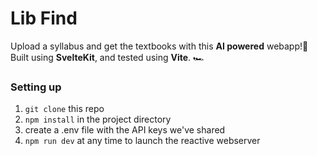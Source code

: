 # Lib Find
Upload a syllabus and get the textbooks with this **AI powered** webapp!👋 <br>
Built using **SvelteKit**, and tested using **Vite**. 🏎️

### Setting up
1. ``git clone`` this repo
2. ``npm install`` in the project directory
3. create a .env file with the API keys we've shared
4. ``npm run dev`` at any time to launch the reactive webserver